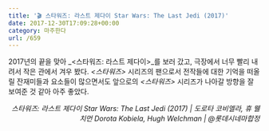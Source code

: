 ```yaml
---
title: '🎬 스타워즈: 라스트 제다이 Star Wars: The Last Jedi (2017)'
date: 2017-12-30T17:09:28+00:00
category: 마주한다
url: /659
---
```


2017년의 끝을 맞아 _<스타워즈: 라스트 제다이>_를 보러 갔고, 극장에서 너무 빨리 내려서 작은 관에서 겨우 봤다. _<스타워즈>_ 시리즈의 팬으로서 전작들에 대한 기억을 떠올릴 잔재미들과 요소들이 많으면서도 앞으로의 _<스타워즈>_ 시리즈가 나아갈 방향을 잘 보여준 것 같아 아주 좋았다.

<p style="text-align:right">
  <em>스타워즈: 라스트 제다이 Star Wars: The Last Jedi (2017) | 도로타 코비엘라, 휴 웰치먼 Dorota Kobiela, Hugh Welchman</em><em>&nbsp;| @롯데시네마합정</em>
</p>